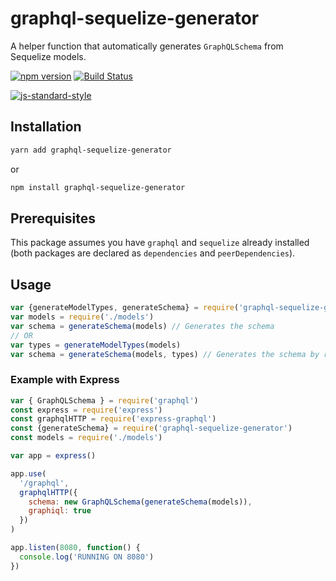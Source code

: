 # graphql-sequelize-generator

A helper function that automatically generates `GraphQLSchema` from Sequelize models.

[![npm version](https://badge.fury.io/js/graphql-sequelize-generator.svg)](https://badge.fury.io/js/graphql-sequelize-generator)
[![Build Status](https://travis-ci.org/SensorShare/graphql-sequelize-generator.svg?branch=master)](https://travis-ci.org/SensorShare/graphql-sequelize-generator)

[![js-standard-style](https://cdn.rawgit.com/feross/standard/master/badge.svg)](http://standardjs.com)

## Installation

```bash
yarn add graphql-sequelize-generator
```

or

```bash
npm install graphql-sequelize-generator
```

## Prerequisites

This package assumes you have `graphql` and `sequelize` already installed (both packages are declared as `dependencies` and `peerDependencies`).

## Usage

```javascript
var {generateModelTypes, generateSchema} = require('graphql-sequelize-generator')
var models = require('./models')
var schema = generateSchema(models) // Generates the schema
// OR
var types = generateModelTypes(models)
var schema = generateSchema(models, types) // Generates the schema by reusing the types
```

### Example with Express

```javascript
var { GraphQLSchema } = require('graphql')
const express = require('express')
const graphqlHTTP = require('express-graphql')
const {generateSchema} = require('graphql-sequelize-generator')
const models = require('./models')

var app = express()

app.use(
  '/graphql',
  graphqlHTTP({
    schema: new GraphQLSchema(generateSchema(models)),
    graphiql: true
  })
)

app.listen(8080, function() {
  console.log('RUNNING ON 8080')
})
```
